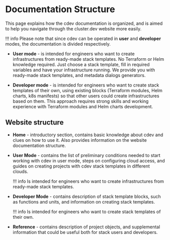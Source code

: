 # Documentation Structure

This page explains how the cdev documentation is organized, and is aimed to help you navigate through the cluster.dev website more easily.

!!! info
    Please note that since cdev can be operated in **user** and **developer** modes, the documentation is divided respectively.

* **User mode** - is intended for engineers who want to create infrastructures from ready-made stack templates. No Terraform or Helm knowledge required. Just choose a stack template, fill in required variables and have your infrastructure running. We provide you with ready-made stack templates, and metadata dialogs generators.

* **Developer mode** - is intended for engineers who want to create stack templates of their own, using existing blocks (Terraform modules, Helm charts, k8s manifests) so that other users could create infrastructures based on them. This approach requires strong skills and working experience with Terraform modules and Helm charts development.

## Website structure

* **Home** - introductory section, contains basic knowledge about cdev and clues on how to use it. Also provides information on the website documentation structure.  

* **User Mode** - contains the list of preliminary conditions needed to start working with cdev in user mode, steps on configuring cloud access, and guides on creating projects with cdev stack templates in different clouds.

    !!! info
        Is intended for engineers who want to create infrastructures from ready-made stack templates.

* **Developer Mode** - contains description of stack template blocks, such as functions and units, and information on creating stack templates.

    !!! info
        Is intended for engineers who want to create stack templates of their own.

* **Reference** - contains description of project objects, and supplemental information that could be useful both for stack users and developers.
